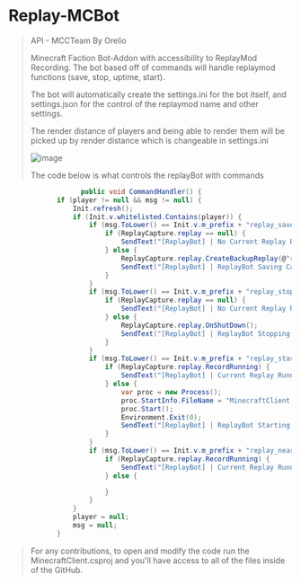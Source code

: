 # Replay-MCBot
 
> API - MCCTeam By Orelio
> 
> Minecraft Faction Bot-Addon with accessibility to ReplayMod Recording. The bot based off of commands will handle replaymod functions (save, stop, uptime, start).
>
> The bot will automatically create the settings.ini for the bot itself, and settings.json for the control of the replaymod name and other settings.
>
>The render distance of players and being able to render them will be picked up by render distance which is changeable in settings.ini
>
> ![image](https://user-images.githubusercontent.com/93289395/141695669-d634e1ed-015b-4ca5-b273-8f7a64bf242d.png)
> 
> The code below is what controls the replayBot with commands
```csharp 
                  public void CommandHandler() {
            if (player != null && msg != null) {
                Init.refresh();
                if (Init.v.whitelisted.Contains(player)) {
                    if (msg.ToLower() == Init.v.m_prefix + "replay_save") {
                        if (ReplayCapture.replay == null) {
                            SendText("[ReplayBot] | No Current Replay Running");
                        } else {
                            ReplayCapture.replay.CreateBackupReplay(@"replay_recordings\" + ReplayCapture.replay.GetReplayDefaultName());
                            SendText("[ReplayBot] | ReplayBot Saving Capture");
                        }
                    }
                    if (msg.ToLower() == Init.v.m_prefix + "replay_stop") {
                        if (ReplayCapture.replay == null) {
                            SendText("[ReplayBot] | No Current Replay Running");
                        } else {
                            ReplayCapture.replay.OnShutDown();
                            SendText("[ReplayBot] | ReplayBot Stopping Capture");
                        }
                    }
                    if (msg.ToLower() == Init.v.m_prefix + "replay_start") {
                        if (ReplayCapture.replay.RecordRunning) {
                            SendText("[ReplayBot] | Current Replay Running");
                        } else {
                            var proc = new Process();
                            proc.StartInfo.FileName = "MinecraftClient.exe";
                            proc.Start();
                            Environment.Exit(0);
                            SendText("[ReplayBot] | ReplayBot Starting Capture");
                        }
                    }
                    if (msg.ToLower() == Init.v.m_prefix + "replay_nearbyplayers") {
                        if (ReplayCapture.replay.RecordRunning) {
                            SendText("[ReplayBot] | Current Replay Running");
                        } else {

                        }
                    }
                }
                player = null;
                msg = null;
            }
```
> For any contributions, to open and modify the code run the MinecraftClient.csproj and you'll have access to all of the files inside of the GitHub.
